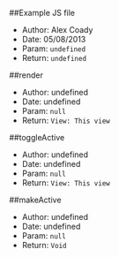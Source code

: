 ##Example JS file
*	Author: Alex Coady
*	Date: 05/08/2013
*	Param: `undefined`
*	Return: `undefined`

##render
*	Author: undefined
*	Date: undefined
*	Param: `null`
*	Return: `View: This view`

##toggleActive
*	Author: undefined
*	Date: undefined
*	Param: `null`
*	Return: `View: This view`

##makeActive
*	Author: undefined
*	Date: undefined
*	Param: `null`
*	Return: `Void`

